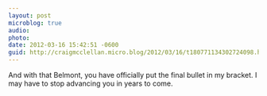 ```yaml
---
layout: post
microblog: true
audio: 
photo: 
date: 2012-03-16 15:42:51 -0600
guid: http://craigmcclellan.micro.blog/2012/03/16/t180771134302724098.html
---
```

And with that Belmont, you have officially put the final bullet in my bracket. I may have to stop advancing you in years to come.
